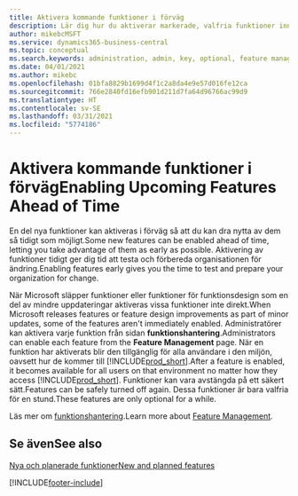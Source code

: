 ```yaml
---
title: Aktivera kommande funktioner i förväg
description: Lär dig hur du aktiverar markerade, valfria funktioner innan de blir obligatoriska.
author: mikebcMSFT
ms.service: dynamics365-business-central
ms.topic: conceptual
ms.search.keywords: administration, admin, key, optional, feature management, early access, preview
ms.date: 04/01/2021
ms.author: mikebc
ms.openlocfilehash: 01bfa8829b1699d4f1c2a8da4e9e57d016fe12ca
ms.sourcegitcommit: 766e2840fd16efb901d211d7fa64d96766ac99d9
ms.translationtype: HT
ms.contentlocale: sv-SE
ms.lasthandoff: 03/31/2021
ms.locfileid: "5774186"
---
```

# <a name="enabling-upcoming-features-ahead-of-time"></a><span data-ttu-id="27781-103">Aktivera kommande funktioner i förväg</span><span class="sxs-lookup"><span data-stu-id="27781-103">Enabling Upcoming Features Ahead of Time</span></span>

<span data-ttu-id="27781-104">En del nya funktioner kan aktiveras i förväg så att du kan dra nytta av dem så tidigt som möjligt.</span><span class="sxs-lookup"><span data-stu-id="27781-104">Some new features can be enabled ahead of time, letting you take advantage of them as early as possible.</span></span> <span data-ttu-id="27781-105">Aktivering av funktioner tidigt ger dig tid att testa och förbereda organisationen för ändring.</span><span class="sxs-lookup"><span data-stu-id="27781-105">Enabling features early gives you the time to test and prepare your organization for change.</span></span>

<span data-ttu-id="27781-106">När Microsoft släpper funktioner eller funktioner för funktionsdesign som en del av mindre uppdateringar aktiveras vissa funktioner inte direkt.</span><span class="sxs-lookup"><span data-stu-id="27781-106">When Microsoft releases features or feature design improvements as part of minor updates, some of the features aren't immediately enabled.</span></span> <span data-ttu-id="27781-107">Administratörer kan aktivera varje funktion från sidan **funktionshantering**.</span><span class="sxs-lookup"><span data-stu-id="27781-107">Administrators can enable each feature from the **Feature Management** page.</span></span> <span data-ttu-id="27781-108">När en funktion har aktiverats blir den tillgänglig för alla användare i den miljön, oavsett hur de kommer till [!INCLUDE[prod_short](includes/prod_short.md)].</span><span class="sxs-lookup"><span data-stu-id="27781-108">After a feature is enabled, it becomes available for all users on that environment no matter how they access [!INCLUDE[prod_short](includes/prod_short.md)].</span></span> <span data-ttu-id="27781-109">Funktioner kan vara avstängda på ett säkert sätt.</span><span class="sxs-lookup"><span data-stu-id="27781-109">Features can be safely turned off again.</span></span> <span data-ttu-id="27781-110">Dessa funktioner är bara valfria för en stund.</span><span class="sxs-lookup"><span data-stu-id="27781-110">These features are only optional for a while.</span></span>

<span data-ttu-id="27781-111">Läs mer om [funktionshantering](/dynamics365/business-central/dev-itpro/administration/feature-management).</span><span class="sxs-lookup"><span data-stu-id="27781-111">Learn more about [Feature Management](/dynamics365/business-central/dev-itpro/administration/feature-management).</span></span>  

## <a name="see-also"></a><span data-ttu-id="27781-112">Se även</span><span class="sxs-lookup"><span data-stu-id="27781-112">See also</span></span>

[<span data-ttu-id="27781-113">Nya och planerade funktioner</span><span class="sxs-lookup"><span data-stu-id="27781-113">New and planned features</span></span>](/dynamics365-release-plan/2021wave1/)  


[!INCLUDE[footer-include](includes/footer-banner.md)]